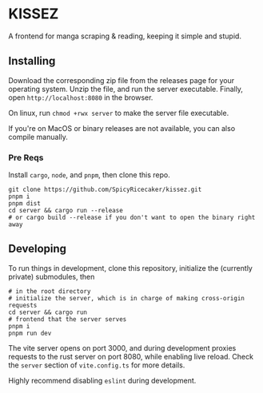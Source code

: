 # KISSEZ

A frontend for manga scraping & reading, keeping it simple and stupid.

## Installing

Download the corresponding zip file from the releases page for your operating system. Unzip the file, and run the server executable. Finally, open `http://localhost:8080` in the browser.

On linux, run `chmod +rwx server` to make the server file executable. 

If you're on MacOS or binary releases are not available, you can also compile manually.

### Pre Reqs

Install `cargo`, `node`, and `pnpm`, then clone this repo.

```shell
git clone https://github.com/SpicyRicecaker/kissez.git
pnpm i
pnpm dist
cd server && cargo run --release
# or cargo build --release if you don't want to open the binary right away
```

## Developing

To run things in development, clone this repository, initialize the (currently private) submodules, then

```shell
# in the root directory
# initialize the server, which is in charge of making cross-origin requests
cd server && cargo run
# frontend that the server serves
pnpm i
pnpm run dev
```

The vite server opens on port 3000, and during development proxies requests to the rust server on port 8080, while enabling live reload. Check the `server` section of `vite.config.ts` for more details.

Highly recommend disabling `eslint` during development.
